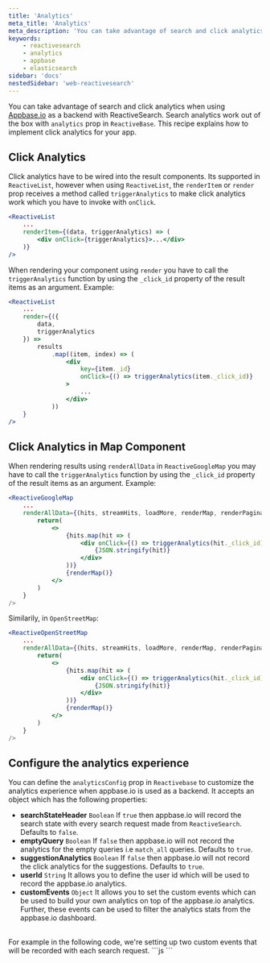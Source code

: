 ```yaml
---
title: 'Analytics'
meta_title: 'Analytics'
meta_description: 'You can take advantage of search and click analytics when using Appbase.io as a backend with ReactiveSearch.'
keywords:
    - reactivesearch
    - analytics
    - appbase
    - elasticsearch
sidebar: 'docs'
nestedSidebar: 'web-reactivesearch'
---
```


You can take advantage of search and click analytics when using [Appbase.io](https://appbase.io) as a backend with ReactiveSearch. Search analytics work out of the box with `analytics` prop in `ReactiveBase`. This recipe explains how to implement click analytics for your app.

## Click Analytics

Click analytics have to be wired into the result components. Its supported in `ReactiveList`, however when using `ReactiveList`, the `renderItem` or `render` prop receives a method called `triggerAnalytics` to make click analytics work which you have to invoke with `onClick`.

```jsx
<ReactiveList
    ...
    renderItem={(data, triggerAnalytics) => (
        <div onClick={triggerAnalytics}>...</div>
    )}
/>
```

When rendering your component using `render` you have to call the `triggerAnalytics` function by using the `_click_id` property of the result items as an argument.
Example:

```jsx
<ReactiveList
    ...
    render={({
        data,
        triggerAnalytics
    }) =>
        results
            .map((item, index) => (
                <div
                    key={item._id}
                    onClick={() => triggerAnalytics(item._click_id)}
                >
                    ...
                </div>
            ))
    }
/>
```

## Click Analytics in Map Component

When rendering results using `renderAllData` in `ReactiveGoogleMap` you may have to call the `triggerAnalytics` function by using the `_click_id` property of the result items as an argument. Example:

```jsx
<ReactiveGoogleMap
    ...
    renderAllData={(hits, streamHits, loadMore, renderMap, renderPagination, triggerAnalytics) => {
        return(
            <>
				{hits.map(hit => (
					<div onClick={() => triggerAnalytics(hit._click_id)}>
						{JSON.stringify(hit)}
					</div>
				))}
                {renderMap()}
            </>
        )
    }
/>
```

Similarily, in `OpenStreetMap`:

```jsx
<ReactiveOpenStreetMap
    ...
    renderAllData={(hits, streamHits, loadMore, renderMap, renderPagination, triggerAnalytics) => {
        return(
            <>
				{hits.map(hit => (
					<div onClick={() => triggerAnalytics(hit._click_id)}>
						{JSON.stringify(hit)}
					</div>
				))}
                {renderMap()}
            </>
        )
    }
/>
```

## Configure the analytics experience
You can define the `analyticsConfig` prop in `Reactivebase` to customize the analytics experience when appbase.io is used as a backend. It accepts an object which has the following properties:
- **searchStateHeader** `Boolean` If `true` then appbase.io will record the search state with every search request made from `ReactiveSearch`. Defaults to `false`.
- **emptyQuery** `Boolean` If `false` then appbase.io will not record the analytics for the empty queries i.e `match_all` queries. Defaults to `true`.
- **suggestionAnalytics** `Boolean` If `false` then appbase.io will not record the click analytics for the suggestions. Defaults to `true`.
- **userId** `String` It allows you to define the user id which will be used to record the appbase.io analytics.
- **customEvents** `Object` It allows you to set the custom events which can be used to build your own analytics on top of the appbase.io analytics. Further, these events can be used to filter the analytics stats from the appbase.io dashboard.
<br/>
For example in the following code, we're setting up two custom events that will be recorded with each search request.
```js
    <Reactivebase
        analyticsConfig={{
                customEvents: {
                platform: "ios",
                device: "iphoneX"
            }
        }}
    >
    </Reactivebase>
```
